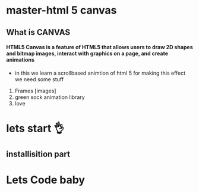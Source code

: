 # master-html 5 canvas

## What is CANVAS
#### HTML5 Canvas is a feature of HTML5 that allows users to draw 2D shapes and bitmap images, interact with graphics on a page, and create animations

- in this we learn a scrollbased animtion of html 5 for making this effect we need some stuff
1. Frames [images]
2. green sock animation library
3. love 

# lets start 👌

## installisition part

# Lets Code baby
